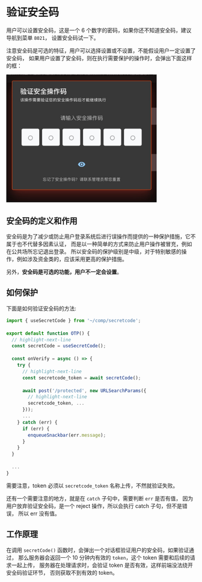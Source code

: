 # 验证安全码

用户可以设置安全码，这是一个 6 个数字的密码，如果你还不知道安全码，建议导航到菜单 `8021`，
设置安全码试一下。

注意安全码是可选的特征，用户可以选择设置或不设置，不能假设用户一定设置了安全码，
如果用户设置了安全码，则在执行需要保护的操作时，会弹出下面这样的框：

<img src="/img/验证安全操作码.jpg" width="400" alt='安全码验证' />


## 安全码的定义和作用

安全码是为了减少或防止用户登录系统后进行误操作而提供的一种保护措施，它不属于也不代替多因素认证，
而是以一种简单的方式来防止用户操作被冒充，例如在公共场所忘记退出登录。
所以安全码的保护级别是中级，对于特别敏感的操作，例如涉及资金类的，应该采用更高的保护措施。

另外，**安全码是可选的功能，用户不一定会设置**。

## 如何保护

下面是如何验证安全码的方法:

```jsx
import { useSecretCode } from '~/comp/secretcode';

export default function OTP() {
  // highlight-next-line
  const secretCode = useSecretCode();

  const onVerify = async () => {
    try {
      // highlight-next-line
      const secretcode_token = await secretCode();

      await post('/protected', new URLSearchParams({
        // highlight-next-line
        secretcode_token, ...
      }));
      ...
    } catch (err) {
      if (err) {
        enqueueSnackbar(err.message);
      }
    }
  }

  ...
}
```

需要注意，token 必须以 `secretcode_token` 名称上传，不然就验证失败。

还有一个需要注意的地方，就是在 `catch` 子句中，需要判断 `err` 是否有值，
因为用户放弃验证安全码，是一个 reject 操作，所以会执行 catch 子句，但不是错误，
所以 err 没有值。

## 工作原理

在调用 `secretCode()` 函数时，会弹出一个对话框验证用户的安全码，如果验证通过，
那么服务器会返回一个 10 分钟内有效的 `token`，这个 token 需要和后续的请求一起上传，
服务器在处理请求时，会验证 token 是否有效，这样前端没法绕开安全码验证环节，
否则获取不到有效的 token。
